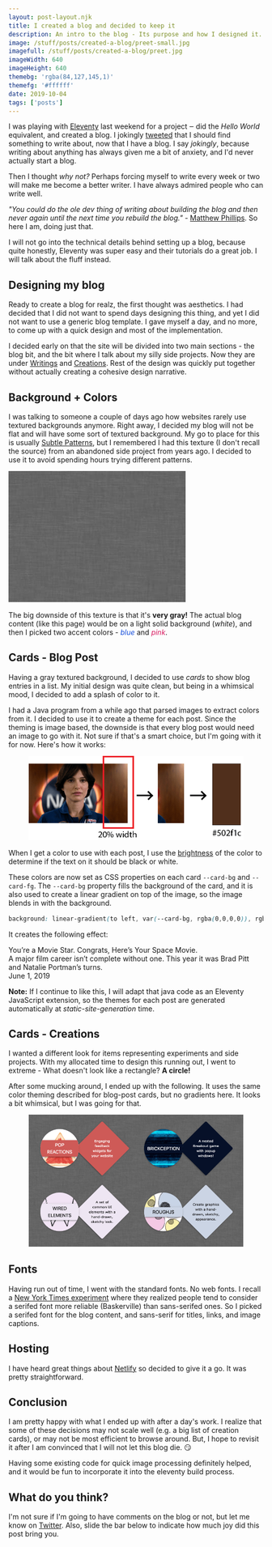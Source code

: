 ```yaml
---
layout: post-layout.njk
title: I created a blog and decided to keep it
description: An intro to the blog - Its purpose and how I designed it.
image: /stuff/posts/created-a-blog/preet-small.jpg
imagefull: /stuff/posts/created-a-blog/preet.jpg
imageWidth: 640
imageHeight: 640
themebg: 'rgba(84,127,145,1)'
themefg: '#ffffff'
date: 2019-10-04
tags: ['posts']
---
```


I was playing with [Eleventy](https://www.11ty.io/) last weekend for a project ‒ did the *Hello World* equivalent, and created a blog. 
I jokingly [tweeted](https://twitter.com/preetster/status/1178425744038354944) that I should find something to write about, now that I have a blog. I say *jokingly*, because writing about anything has always given me a bit of anxiety, and I'd never actually start a blog.

Then I thought *why not?* Perhaps forcing myself to write every week or two will make me become a better writer. I have always admired people who can write well.

*"You could do the ole dev thing of writing about building the blog and then never again until the next time you rebuild the blog."* - [Matthew Phillips](https://twitter.com/matthewcp). So here I am, doing just that. 

I will not go into the technical details behind setting up a blog, because quite honestly, Eleventy was super easy and their tutorials do a great job. I will talk about the fluff instead. 

## Designing my blog

Ready to create a blog for realz, the first thought was aesthetics. I had decided that I did not want to spend days designing this thing, and yet I did not want to use a generic blog template. I gave myself a day, and no more, to come up with a quick design and most of the implementation. 

I decided early on that the site will be divided into two main sections - the blog bit, and the bit where I talk about my silly side projects. Now they are under [Writings](/posts/) and [Creations](/creations/). Rest of the design was quickly put together without actually creating a cohesive design narrative.

## Background + Colors

I was talking to someone a couple of days ago how websites rarely use textured backgrounds anymore. Right away, I decided my blog will not be flat and will have some sort of textured background. My go to place for this is usually [Subtle Patterns](https://www.toptal.com/designers/subtlepatterns/), but I remembered I had this texture (I don't recall the source) from an abandoned side project from years ago. I decided to use it to avoid spending hours trying different patterns.

![Gray tectured background](/stuff/wash.jpg)

The big downside of this texture is that it's **very gray!** The actual blog content (like this page) would be on a light solid background (*white*), and then I picked two accent colors - *<span style="color: #144DDB;">blue</span>* and *<span style="color: #D81B60;">pink</span>*.

## Cards - Blog Post

Having a gray textured background, I decided to use *cards* to show blog entries in a list. My initial design was quite clean, but being in a whimsical mood, I decided to add a splash of color to it. 

I had a Java program from a while ago that parsed images to extract colors from it. I decided to use it to create a theme for each post. Since the theming is image based, the downside is that every blog post would need an image to go with it. Not sure if that's a smart choice, but I'm going with it for now. Here's how it works: 

<figure>
  <img loading="lazy" src="/stuff/posts/created-a-blog/imageproc.png" alt="Image processing to extract theme">
</figure>

When I get a color to use with each post, I use the [brightness](https://www.w3.org/TR/WCAG20/#relativeluminancedef) of the color to determine if the text on it should be black or white. 

These colors are now set as CSS properties on each card `--card-bg` and `--card-fg`. The `--card-bg` property fills the background of the card, and it is also used to create a linear gradient on top of the image, so the image blends in with the background. 
```css
background: linear-gradient(to left, var(--card-bg, rgba(0,0,0,0)), rgba(0,0,0,0));
```

It creates the following effect: 

<div class="card-link" aria-label="You’re a Movie Star. Congrats, Here’s Your Space Movie." style="max-width: 600px; margin: 0 auto;">
<article class="cardpost horizontal layout" style="--card-bg: rgba(80, 47, 28, 1);--card-fg: white;--card-bg-t: rgba(80, 47, 28, 0);">
   <div class="card-image" style="background-image: url(/stuff/posts/created-a-blog/nportman.jpg);">
      <div class="card-gradient"></div>
   </div>
   <div class="flex card-content">
      <div class="card-title" style="opacity: 1;">You’re a Movie Star. Congrats, Here’s Your Space Movie.</div>
      <div class="card-description">A major film career isn’t complete without one. This year it was Brad Pitt and Natalie Portman’s turns.</div>
      <div class="horizontal layout center card-footer">
      <time class="flex" datetime="2019-06-01T00:00:00.000Z">June 1, 2019</time>
      </div>
   </div>
</article>
</div>
<p></p>

**Note:** If I continue to like this, I will adapt that java code as an Eleventy JavaScript extension, so the themes for each post are generated automatically at *static-site-generation* time. 


## Cards - Creations

I wanted a different look for items representing experiments and side projects. With my allocated time to design this running out, I went to extreme - What doesn't look like a rectangle? **A circle!**

After some mucking around, I ended up with the following. It uses the same color theming described for blog-post cards, but no gradients here. It looks a bit whimsical, but I was going for that. 

<figure>
  <img loading="lazy" src="/stuff/posts/created-a-blog/ccards.png" alt="Creation cards example">
</figure>

## Fonts

Having run out of time, I went with the standard fonts. No web fonts. I recall a [New York Times experiment](https://opinionator.blogs.nytimes.com/2012/08/08/hear-all-ye-people-hearken-o-earth/) where they realized people tend to consider a serifed font more reliable (Baskerville) than sans-serifed ones. So I picked a serifed font for the blog content, and sans-serif for titles, links, and image captions. 

## Hosting

I have heard great things about [Netlify](https://www.netlify.com/) so decided to give it a go. It was pretty straightforward. 

## Conclusion

I am pretty happy with what I ended up with after a day's work. I realize that some of these decisions may not scale well (e.g. a big list of creation cards), or may not be most efficient to browse around. But, I hope to revisit it after I am convinced that I will not let this blog die. 😏

Having some existing code for quick image processing definitely helped, and it would be fun to incorporate it into the eleventy build process. 

## What do you think?

I'm not sure if I'm going to have comments on the blog or not, but let me know on [Twitter](https://twitter.com/preetster). Also, slide the bar below to indicate how much joy did this post bring you.

